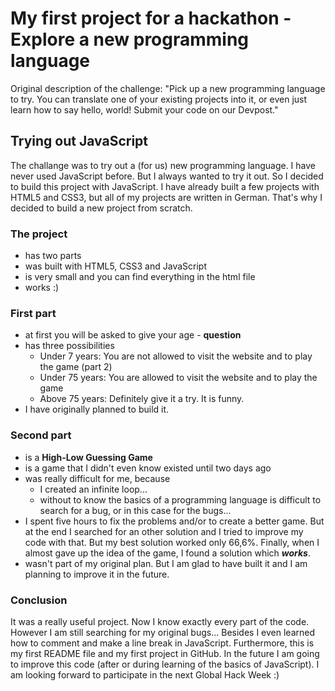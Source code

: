 # My first project for a hackathon - Explore a new programming language

Original description of the challenge: "Pick up a new programming language to try. You can translate one of your existing projects into it, or even just learn how to say hello, world! Submit your code on our Devpost."


## Trying out JavaScript

The challange was to try out a (for us) new programming language. I have never used JavaScript before. But I always wanted to try it out. So I decided to build this project with JavaScript. I have already built a few projects with HTML5 and CSS3, but all of my projects are written in German. That's why I decided to build a new project from scratch.

### The project
+ has two parts
+ was built with HTML5, CSS3 and JavaScript
+ is very small and you can find everything in the html file
+ works :)

### First part
+ at first you will be asked to give your age - **question**
+ has three possibilities
    + Under 7 years: You are not allowed to visit the website and to play the game (part 2)
    + Under 75 years: You are allowed to visit the website and to play the game
    + Above 75 years: Definitely give it a try. It is funny.
 + I have originally planned to build it.

### Second part
- is a **High-Low Guessing Game**
- is a game that I didn't even know existed until two days ago
- was really difficult for me, because
    + I created an infinite loop...
    + without to know the basics of a programming language is difficult to search for a bug, or in this case for the bugs...
- I spent five hours to fix the problems and/or to create a better game. But at the end I searched for an other solution and I tried to improve my code with that. But my best solution worked only 66,6%. Finally, when I almost gave up the idea of the game, I found a solution which **_works_**.
- wasn't part of my original plan. But I am glad to have built it and I am planning to improve it in the future.

### Conclusion
It was a really useful project. Now I know exactly every part of the code. However I am still searching for my original bugs... Besides I even learned how to comment and make a line break in JavaScript. Furthermore, this is my first README file and my first project in GitHub. In the future I am going to improve this code (after or during learning of the basics of JavaScript). I am looking forward to participate in the next Global Hack Week :)
    
